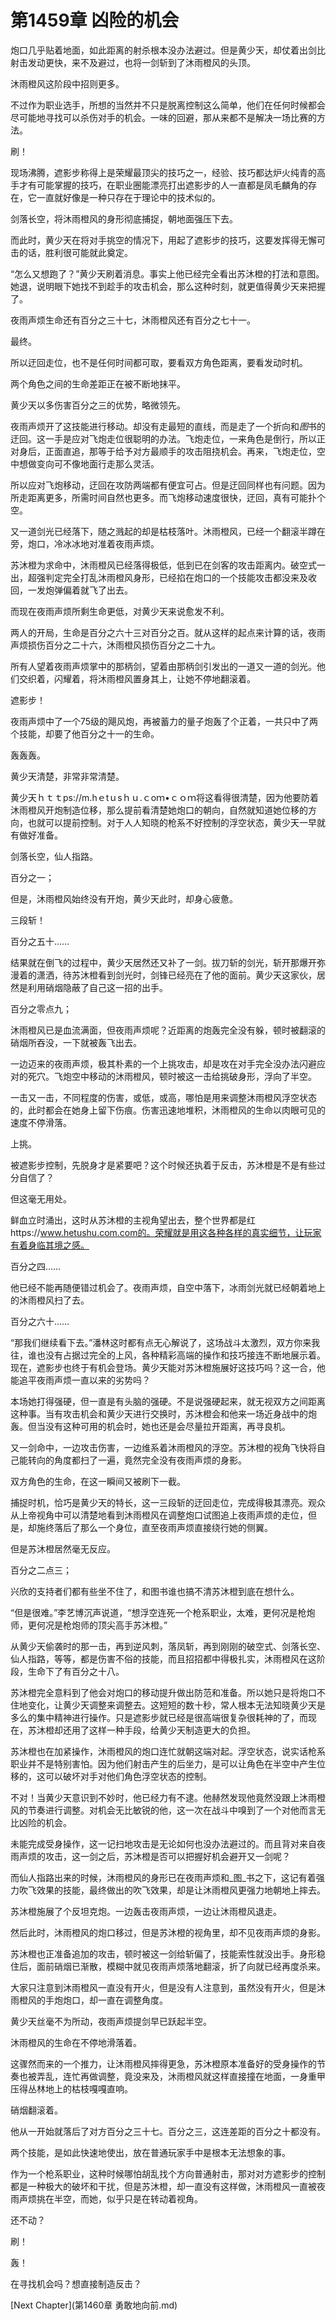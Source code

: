 # 第1459章 凶险的机会

炮口几乎贴着地面，如此距离的射杀根本没办法避过。但是黄少天，却仗着出剑比射击发动更快，来不及避过，也将一剑斩到了沐雨橙风的头顶。

沐雨橙风这阶段中招则更多。

不过作为职业选手，所想的当然并不只是脱离控制这么简单，他们在任何时候都会尽可能地寻找可以杀伤对手的机会。一味的回避，那从来都不是解决一场比赛的方法。

刷！

现场沸腾，遮影步称得上是荣耀最顶尖的技巧之一，经验、技巧都达炉火纯青的高手才有可能掌握的技巧，在职业圈能漂亮打出遮影步的人一直都是凤毛麟角的存在，它一直就好像是一种只存在于理论中的技术似的。

剑落长空，将沐雨橙风的身形彻底捕捉，朝地面强压下去。

而此时，黄少天在将对手挑空的情况下，用起了遮影步的技巧，这要发挥得无懈可击的话，胜利很可能就此奠定。

“怎么又想跑了？”黄少天刷着消息。事实上他已经完全看出苏沐橙的打法和意图。她退，说明眼下她找不到趁手的攻击机会，那么这种时刻，就更值得黄少天来把握了。

夜雨声烦生命还有百分之三十七，沐雨橙风还有百分之七十一。

最终。

所以迂回走位，也不是任何时间都可取，要看双方角色距离，要看发动时机。

两个角色之间的生命差距正在被不断地抹平。

黄少天以多伤害百分之三的优势，略微领先。

夜雨声烦开了这技能进行移动。却没有走最短的直线，而是走了一个折向和*图*书的迂回。这一手是应对飞炮走位很聪明的办法。飞炮走位，一来角色是倒行，所以正对身后，正面直追，那等于给予对方最顺手的攻击阻挠机会。再来，飞炮走位，空中想做变向可不像地面行走那么灵活。

所以应对飞炮移动，迂回在攻防两端都有便宜可占。但是迂回同样也有问题。因为所走距离更多，所需时间自然也更多。而飞炮移动速度很快，迂回，真有可能扑个空。

又一道剑光已经落下，随之溅起的却是枯枝落叶。沐雨橙风，已经一个翻滚半蹲在旁，炮口，冷冰冰地对准着夜雨声烦。

苏沐橙为求命中，沐雨橙风已经落得极低，低到已在剑客的攻击距离内。破空式一出，超强判定完全打乱沐雨橙风身形，已经掐在炮口的一个技能攻击都没来及收回，一发炮弹偏着就飞了出去。

而现在夜雨声烦所剩生命更低，对黄少天来说愈发不利。

两人的开局，生命是百分之六十三对百分之百。就从这样的起点来计算的话，夜雨声烦损伤百分之二十六，沐雨橙风损伤百分之二十九。

所有人望着夜雨声烦掌中的那柄剑，望着由那柄剑引发出的一道又一道的剑光。他们交织着，闪耀着，将沐雨橙风置身其上，让她不停地翻滚着。

遮影步！

夜雨声烦中了一个75级的飓风炮，再被蓄力的量子炮轰了个正着，一共只中了两个技能，却要了他百分之十一的生命。

轰轰轰。

黄少天清楚，非常非常清楚。

黄少天ｈｔｔps://m.hｅtｕsｈｕ.ｃoｍ•ｃｏｍ将这看得很清楚，因为他要防着沐雨橙风开炮制造位移，那么提前看清楚她炮口的朝向，自然就知道她位移的方向，也就可以提前控制。对于人人知晓的枪系不好控制的浮空状态，黄少天一早就有做好准备。

剑落长空，仙人指路。

百分之一；

但是，沐雨橙风始终没有开炮，黄少天此时，却身心疲惫。

三段斩！

百分之五十……

结果就在倒飞的过程中，黄少天居然还又补了一剑。拔刀斩的剑光，斩开那爆开弥漫着的潇洒，待苏沐橙看到剑光时，剑锋已经亮在了他的面前。黄少天这家伙，居然是利用硝烟隐蔽了自己这一招的出手。

百分之零点九；

沐雨橙风已是血流满面，但夜雨声烦呢？近距离的炮轰完全没有躲，顿时被翻滚的硝烟所吞没，一下就被轰飞出去。

一边迈来的夜雨声烦，极其朴素的一个上挑攻击，却是攻在对手完全没办法闪避应对的死穴。飞炮空中移动的沐雨橙风，顿时被这一击给挑破身形，浮向了半空。

一击又一击，不同程度的伤害，或低，或高，哪怕是用来调整沐雨橙风浮空状态的，此时都会在她身上留下伤痕。伤害迅速地堆积，沐雨橙风的生命以肉眼可见的速度不停滑落。

上挑。

被遮影步控制，先脱身才是紧要吧？这个时候还执着于反击，苏沐橙是不是有些过分自信了？

但这毫无用处。

鲜血立时涌出，这时从苏沐橙的主视角望出去，整个世界都是红https://www.hetushu.com.com的。荣耀就是用这各种各样的真实细节，让玩家有着身临其境之感。

百分之四……

他已经不能再随便错过机会了。夜雨声烦，自空中落下，冰雨剑光就已经朝着地上的沐雨橙风扫了去。

百分之六十……

“那我们继续看下去。”潘林这时都有点无心解说了，这场战斗太激烈，双方你来我往，谁也没有占据过完全的上风，各种精彩高端的操作和技巧接连不断地展示着。现在，遮影步也终于有机会登场。黄少天能对苏沐橙施展好这技巧吗？这一合，他能追平夜雨声烦一直以来的劣势吗？

本场她打得强硬，但一直是有头脑的强硬。不是说强硬起来，就无视双方之间距离这种事。当有攻击机会和黄少天进行交换时，苏沐橙会和他来一场近身战中的炮轰。但当没有这种可用的机会时，她也还是会尽量拉开距离，再寻良机。

又一剑命中，一边攻击伤害，一边维系着沐雨橙风的浮空。苏沐橙的视角飞快将自己能转向的角度都扫了一遍，竟然完全没有夜雨声烦的身影。

双方角色的生命，在这一瞬间又被刷下一截。

捕捉时机，恰巧是黄少天的特长，这一三段斩的迂回走位，完成得极其漂亮。观众从上帝视角中可以清楚地看到沐雨橙风在调整炮口试图追上夜雨声烦的走位，但是，却施终落后了那么一个身位，直至夜雨声烦直接绕行她的侧翼。

但是苏沐橙居然毫无反应。

百分之二点三；

兴欣的支持者们都有些坐不住了，和图书谁也搞不清苏沐橙到底在想什么。

“但是很难。”李艺博沉声说道，“想浮空连死一个枪系职业，太难，更何况是枪炮师，更何况是枪炮师的顶尖高手苏沐橙。”

从黄少天偷袭时的那一击，再到逆风刺，落凤斩，再到刚刚的破空式、剑落长空、仙人指路，等等，都是伤害不俗的技能，而且招招都中得极扎实，沐雨橙风在这阶段，生命下了有百分之十八。

苏沐橙完全意料到了他会对炮口的移动提升做出防范和准备。所以她只是将炮口不住地变化，让黄少天调整来调整去。这短短的数十秒，常人根本无法知晓黄少天是多么的集中精神进行操作。只是遮影步就已经是很高端很复杂很耗神的了，而现在，苏沐橙却还用了这样一种手段，给黄少天制造更大的负担。

苏沐橙也在加紧操作，沐雨橙风的炮口连忙就朝这端对起。浮空状态，说实话枪系职业并不是特别害怕。因为他们射击产生的后坐力，是可以让角色在半空中产生位移的，这可以破坏对手对他们角色浮空状态的控制。

不对！当黄少天意识到不妙时，他已经力有不逮。他赫然发现他竟然没跟上沐雨橙风的节奏进行调整。对机会无比敏锐的他，这一次在战斗中嗅到了一个对他而言无比凶险的机会。

未能完成受身操作，这一记扫地攻击是无论如何也没办法避过的。而且背对来自夜雨声烦的攻击，这一剑之后，苏沐橙是否可以把握好机会避开又一剑呢？

而仙人指路出来的时候，沐雨橙风的身形已在夜雨声烦和_图_书之下，这记有着强力吹飞效果的技能，最终做出的吹飞效果，却是让沐雨橙风更强力地朝地上摔去。

苏沐橙施展了个反坦克炮。一边轰击夜雨声烦，一边让沐雨橙风退走。

然后此时，沐雨橙风的炮口移过，但是苏沐橙的视角里，却不见夜雨声烦的身影。

苏沐橙也正准备追加的攻击，顿时被这一剑给斩偏了，技能索性就没出手。身形稳住后，面前硝烟已渐散，模糊中就见夜雨声烦落地翻滚，折了向就已经再度杀来。

大家只注意到沐雨橙风一直没有开火，但是没有人注意到，虽然没有开火，但是沐雨橙风的手炮炮口，却一直在调整角度。

黄少天丝毫不为所动，夜雨声烦提剑早已跃起半空。

沐雨橙风的生命在不停地滑落着。

这骤然而来的一个推力，让沐雨橙风摔得更急，苏沐橙原本准备好的受身操作的节奏也被弄乱，连忙再做调整，竟没来及，沐雨橙风就这样直接撞在地面，一身重甲压得丛林地上的枯枝嘎嘎直响。

硝烟翻滚着。

他从一开始就落后了对方百分之三十七。百分之三，这连差距的百分之十都没有。

两个技能，是如此快速地使出，放在普通玩家手中是根本无法想象的事。

作为一个枪系职业，这种时候哪怕胡乱找个方向普通射击，那对对方遮影步的控制都是一种极大的破坏和干扰，但是苏沐橙，却一直没有这样做，沐雨橙风一直被夜雨声烦挑在半空，而她，似乎只是在转动着视角。

还不动？

刷！

轰！

在寻找机会吗？想直接制造反击？



[Next Chapter](第1460章 勇敢地向前.md)